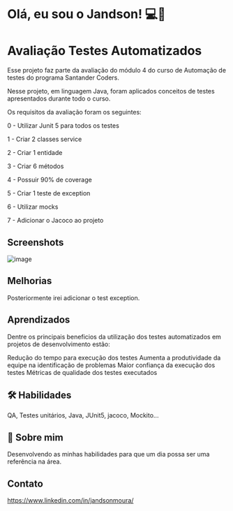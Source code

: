
# Olá, eu sou o Jandson! 💻🍕


# Avaliação Testes Automatizados

Esse projeto faz parte da avaliação do módulo 4 do curso de Automação de testes do programa Santander Coders.

Nesse projeto, em linguagem Java, foram aplicados conceitos de testes apresentados durante todo o curso. 

Os requisitos da avaliação foram os seguintes:

0 - Utilizar Junit 5 para todos os testes

1 - Criar 2 classes service

2 - Criar 1 entidade

3 - Criar 6 métodos

4 - Possuir 90% de coverage

5 - Criar 1 teste de exception

6 - Utilizar mocks

7 - Adicionar o Jacoco ao projeto

## Screenshots

![image](https://user-images.githubusercontent.com/107883675/219909484-0303bc36-99b1-4152-aaca-eb69e6cf7e40.png)


## Melhorias

Posteriormente irei adicionar o test exception.


## Aprendizados

Dentre os principais beneficios da utilização dos testes automatizados em projetos de desenvolvimento estão:

Redução do tempo para execução dos testes
Aumenta a produtividade da equipe na identificação de problemas
Maior confiança da execução dos testes
Métricas de qualidade dos testes executados


## 🛠 Habilidades
QA, Testes unitários, Java, JUnit5, jacoco, Mockito...


## 🚀 Sobre mim
Desenvolvendo as minhas habilidades para que um dia possa ser uma referência na área.


## Contato

https://www.linkedin.com/in/jandsonmoura/
